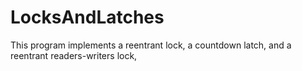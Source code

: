 # LocksAndLatches
This program implements a reentrant lock, a countdown latch, and a reentrant readers-writers lock, 
